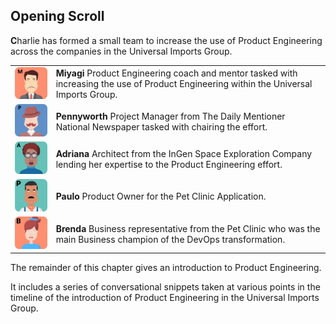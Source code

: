 ## Opening Scroll

**C**harlie has formed a small team to increase the use of Product Engineering across the companies in the Universal Imports Group.

|   |   |
|---|---|
|![](assets/miyagi.png)| **Miyagi** Product Engineering coach and mentor tasked with increasing the use of Product Engineering within the Universal Imports Group.|
|![](assets/pennyworth.png)| **Pennyworth**  Project Manager from The Daily Mentioner National Newspaper tasked with chairing the effort.|
|![](assets/adriana.png)| **Adriana**  Architect from the InGen Space Exploration Company lending her expertise to the Product Engineering effort.|
|![](assets/paulo.png)| **Paulo**  Product Owner for the Pet Clinic Application.|
|![](assets/brenda.png)| **Brenda**  Business representative from the Pet Clinic who was the main Business champion of the DevOps transformation.|

The remainder of this chapter gives an introduction to Product Engineering.

It includes a series of conversational snippets taken at various points in the timeline of the introduction of Product Engineering in the Universal Imports Group.
